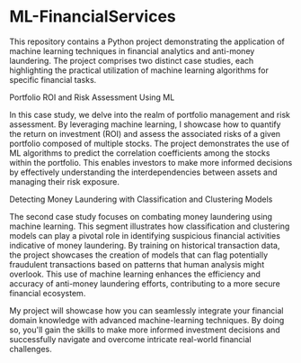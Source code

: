 # ML-FinancialServices
This repository contains a Python project demonstrating the application of machine learning techniques in financial analytics and anti-money laundering. The project comprises two distinct case studies, each highlighting the practical utilization of machine learning algorithms for specific financial tasks.

Portfolio ROI and Risk Assessment Using ML

In this case study, we delve into the realm of portfolio management and risk assessment. By leveraging machine learning, I showcase how to quantify the return on investment (ROI) and assess the associated risks of a given portfolio composed of multiple stocks. The project demonstrates the use of ML algorithms to predict the correlation coefficients among the stocks within the portfolio. This enables investors to make more informed decisions by effectively understanding the interdependencies between assets and managing their risk exposure.

Detecting Money Laundering with Classification and Clustering Models

The second case study focuses on combating money laundering using machine learning. This segment illustrates how classification and clustering models can play a pivotal role in identifying suspicious financial activities indicative of money laundering. By training on historical transaction data, the project showcases the creation of models that can flag potentially fraudulent transactions based on patterns that human analysis might overlook. This use of machine learning enhances the efficiency and accuracy of anti-money laundering efforts, contributing to a more secure financial ecosystem.

My project will showcase how you can seamlessly integrate your financial domain knowledge with advanced machine-learning techniques. By doing so, you'll gain the skills to make more informed investment decisions and successfully navigate and overcome intricate real-world financial challenges.

